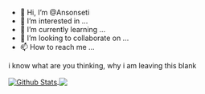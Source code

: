 - 👋 Hi, I’m @Ansonseti
- 👀 I’m interested in ...
- 🌱 I’m currently learning ...
- 💞️ I’m looking to collaborate on ...
- 📫 How to reach me ...

i know what are you thinking, why i am leaving this blank


<a href="https://github.com/Ansonseti">
  <img align="center" src="https://github-readme-stats.vercel.app/api?username=ansonseti&show_icons=true&theme=radical" alt="Github Stats"/>
  
  <img align="center" src="https://github-readme-stats.vercel.app/api/top-langs?username=ansonseti&layout=compact&theme=material-palenight"/>
</a>
<!---
Ansonseti/Ansonseti is a ✨ special ✨ repository because its `README.md` (this file) appears on your GitHub profile.
You can click the Preview link to take a look at your changes.
--->
